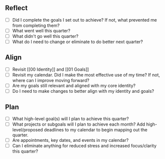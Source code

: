 ## Reflect
- [ ] Did I complete the goals I set out to achieve? If not, what prevented me from completing them?
- [ ] What went well this quarter?
- [ ] What didn't go well this quarter?
- [ ] What do I need to change or eliminate to do better next quarter?
## Align
- [ ] Revisit [[00 Identity]] and [[01 Goals]]
- [ ] Revisit my calendar. Did I make the most effective use of my time? If not, where can I improve moving forward?
- [ ] Are my goals still relevant and aligned with my core identity?
- [ ] Do I need to make changes to better align with my identity and goals?
## Plan
- [ ] What high-level goal(s) will I plan to achieve this quarter?
- [ ] What projects or subgoals will I plan to achieve each month? Add high-level/proposed deadlines to my calendar to begin mapping out the quarter.
- [ ] Are appointments, key dates, and events in my calendar?
- [ ] Can I eliminate anything for reduced stress and increased focus/clarity this quarter?